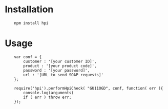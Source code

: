 

# Installation

		npm install hpi		

# Usage

		var conf = {
			customer : '[your customer ID]',
			product : '[your product code]',
			password : '[your password]',
			url : '[URL to send SOAP requests]'
		};

		require('hpi').performHpiCheck( "GU11OGD", conf, function( err ){
			console.log(arguments)
			if ( err ) throw err;
		});